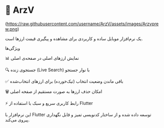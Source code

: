 # 📱 ArzV
(https://raw.githubusercontent.com/username/ArzV/assets/images/Arzvprew.png)

یک نرم‌افزار موبایل ساده و کاربردی برای مشاهده و پیگیری قیمت ارزها است.

ویژگی‌ها

📊 نمایش ارزهای اصلی در صفحه‌ی اصلی

🔍 جستجوی زنده (Live Search) با نوار جستجو

✅ باقی ماندن وضعیت انتخاب (تیک‌خورده) برای ارزهای انتخاب‌شده

🗑️ امکان حذف ارزها به صورت مستقیم از صفحه اصلی

⚡ رابط کاربری سریع و سبک با استفاده از Flutter

این نرم‌افزار با Flutter توسعه داده شده و از ساختار کدنویسی تمیز و قابل نگهداری پیروی می‌کند.

